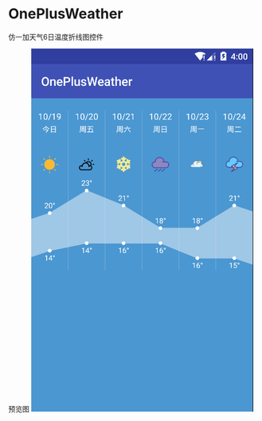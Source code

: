 # OnePlusWeather

仿一加天气6日温度折线图控件

预览图
![预览图](https://github.com/qq908323236/OnePlusWeather/blob/master/image/pre_img.png)
